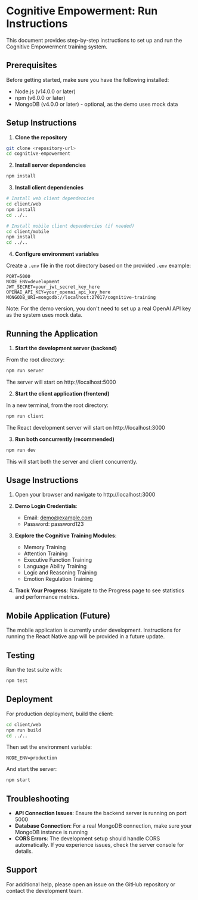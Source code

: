 # Cognitive Empowerment: Run Instructions

This document provides step-by-step instructions to set up and run the Cognitive Empowerment training system.

## Prerequisites

Before getting started, make sure you have the following installed:

- Node.js (v14.0.0 or later)
- npm (v6.0.0 or later)
- MongoDB (v4.0.0 or later) - optional, as the demo uses mock data

## Setup Instructions

1. **Clone the repository**

```bash
git clone <repository-url>
cd cognitive-empowerment
```

2. **Install server dependencies**

```bash
npm install
```

3. **Install client dependencies**

```bash
# Install web client dependencies
cd client/web
npm install
cd ../..

# Install mobile client dependencies (if needed)
cd client/mobile
npm install
cd ../..
```

4. **Configure environment variables**

Create a `.env` file in the root directory based on the provided `.env` example:

```
PORT=5000
NODE_ENV=development
JWT_SECRET=your_jwt_secret_key_here
OPENAI_API_KEY=your_openai_api_key_here
MONGODB_URI=mongodb://localhost:27017/cognitive-training
```

Note: For the demo version, you don't need to set up a real OpenAI API key as the system uses mock data.

## Running the Application

1. **Start the development server (backend)**

From the root directory:

```bash
npm run server
```

The server will start on http://localhost:5000

2. **Start the client application (frontend)**

In a new terminal, from the root directory:

```bash
npm run client
```

The React development server will start on http://localhost:3000

3. **Run both concurrently (recommended)**

```bash
npm run dev
```

This will start both the server and client concurrently.

## Usage Instructions

1. Open your browser and navigate to http://localhost:3000

2. **Demo Login Credentials**:
   - Email: demo@example.com
   - Password: password123

3. **Explore the Cognitive Training Modules**:
   - Memory Training
   - Attention Training
   - Executive Function Training
   - Language Ability Training
   - Logic and Reasoning Training
   - Emotion Regulation Training

4. **Track Your Progress**:
   Navigate to the Progress page to see statistics and performance metrics.

## Mobile Application (Future)

The mobile application is currently under development. Instructions for running the React Native app will be provided in a future update.

## Testing

Run the test suite with:

```bash
npm test
```

## Deployment

For production deployment, build the client:

```bash
cd client/web
npm run build
cd ../..
```

Then set the environment variable:

```
NODE_ENV=production
```

And start the server:

```bash
npm start
```

## Troubleshooting

- **API Connection Issues**: Ensure the backend server is running on port 5000
- **Database Connection**: For a real MongoDB connection, make sure your MongoDB instance is running
- **CORS Errors**: The development setup should handle CORS automatically. If you experience issues, check the server console for details.

## Support

For additional help, please open an issue on the GitHub repository or contact the development team. 